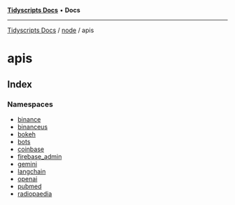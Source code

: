 [**Tidyscripts Docs**](../../../../README.md) • **Docs**

***

[Tidyscripts Docs](../../../../globals.md) / [node](../../README.md) / apis

# apis

## Index

### Namespaces

- [binance](namespaces/binance/README.md)
- [binanceus](namespaces/binanceus/README.md)
- [bokeh](namespaces/bokeh/README.md)
- [bots](namespaces/bots/README.md)
- [coinbase](namespaces/coinbase/README.md)
- [firebase\_admin](namespaces/firebase_admin/README.md)
- [gemini](namespaces/gemini/README.md)
- [langchain](namespaces/langchain/README.md)
- [openai](namespaces/openai/README.md)
- [pubmed](namespaces/pubmed/README.md)
- [radiopaedia](namespaces/radiopaedia/README.md)
